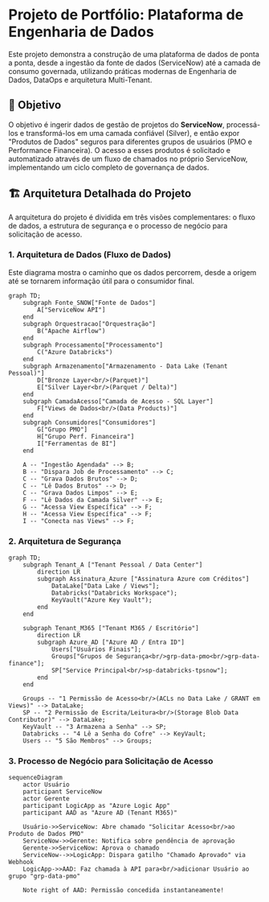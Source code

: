 # Projeto de Portfólio: Plataforma de Engenharia de Dados

Este projeto demonstra a construção de uma plataforma de dados de ponta a ponta, desde a ingestão da fonte de dados (ServiceNow) até a camada de consumo governada, utilizando práticas modernas de Engenharia de Dados, DataOps e arquitetura Multi-Tenant.

## 🎯 Objetivo

O objetivo é ingerir dados de gestão de projetos do **ServiceNow**, processá-los e transformá-los em uma camada confiável (Silver), e então expor "Produtos de Dados" seguros para diferentes grupos de usuários (PMO e Performance Financeira). O acesso a esses produtos é solicitado e automatizado através de um fluxo de chamados no próprio ServiceNow, implementando um ciclo completo de governança de dados.

## 🏗️ Arquitetura Detalhada do Projeto

A arquitetura do projeto é dividida em três visões complementares: o fluxo de dados, a estrutura de segurança e o processo de negócio para solicitação de acesso.

### 1. Arquitetura de Dados (Fluxo de Dados)

Este diagrama mostra o caminho que os dados percorrem, desde a origem até se tornarem informação útil para o consumidor final.

```mermaid
graph TD;
    subgraph Fonte_SNOW["Fonte de Dados"]
        A["ServiceNow API"]
    end
    subgraph Orquestracao["Orquestração"]
        B("Apache Airflow")
    end
    subgraph Processamento["Processamento"]
        C("Azure Databricks")
    end
    subgraph Armazenamento["Armazenamento - Data Lake (Tenant Pessoal)"]
        D["Bronze Layer<br/>(Parquet)"]
        E["Silver Layer<br/>(Parquet / Delta)"]
    end
    subgraph CamadaAcesso["Camada de Acesso - SQL Layer"]
        F["Views de Dados<br/>(Data Products)"]
    end
    subgraph Consumidores["Consumidores"]
        G["Grupo PMO"]
        H["Grupo Perf. Financeira"]
        I["Ferramentas de BI"]
    end

    A -- "Ingestão Agendada" --> B;
    B -- "Dispara Job de Processamento" --> C;
    C -- "Grava Dados Brutos" --> D;
    C -- "Lê Dados Brutos" --> D;
    C -- "Grava Dados Limpos" --> E;
    F -- "Lê Dados da Camada Silver" --> E;
    G -- "Acessa View Específica" --> F;
    H -- "Acessa View Específica" --> F;
    I -- "Conecta nas Views" --> F;
```

### 2. Arquitetura de Segurança
```mermaid
graph TD;
    subgraph Tenant_A ["Tenant Pessoal / Data Center"]
        direction LR
        subgraph Assinatura_Azure ["Assinatura Azure com Créditos"]
            DataLake["Data Lake / Views"];
            Databricks("Databricks Workspace");
            KeyVault("Azure Key Vault");
        end
    end

    subgraph Tenant_M365 ["Tenant M365 / Escritório"]
        direction LR
        subgraph Azure_AD ["Azure AD / Entra ID"]
            Users["Usuários Finais"];
            Groups["Grupos de Segurança<br/>grp-data-pmo<br/>grp-data-finance"];
            SP["Service Principal<br/>sp-databricks-tpsnow"];
        end
    end

    Groups -- "1 Permissão de Acesso<br/>(ACLs no Data Lake / GRANT em Views)" --> DataLake;
    SP -- "2 Permissão de Escrita/Leitura<br/>(Storage Blob Data Contributor)" --> DataLake;
    KeyVault -- "3 Armazena a Senha" --> SP;
    Databricks -- "4 Lê a Senha do Cofre" --> KeyVault;
    Users -- "5 São Membros" --> Groups;
```

### 3. Processo de Negócio para Solicitação de Acesso
```mermaid
sequenceDiagram
    actor Usuário
    participant ServiceNow
    actor Gerente
    participant LogicApp as "Azure Logic App"
    participant AAD as "Azure AD (Tenant M365)"

    Usuário->>ServiceNow: Abre chamado "Solicitar Acesso<br/>ao Produto de Dados PMO"
    ServiceNow->>Gerente: Notifica sobre pendência de aprovação
    Gerente->>ServiceNow: Aprova o chamado
    ServiceNow-->>LogicApp: Dispara gatilho "Chamado Aprovado" via Webhook
    LogicApp->>AAD: Faz chamada à API para<br/>adicionar Usuário ao grupo "grp-data-pmo"
    
    Note right of AAD: Permissão concedida instantaneamente!
```

